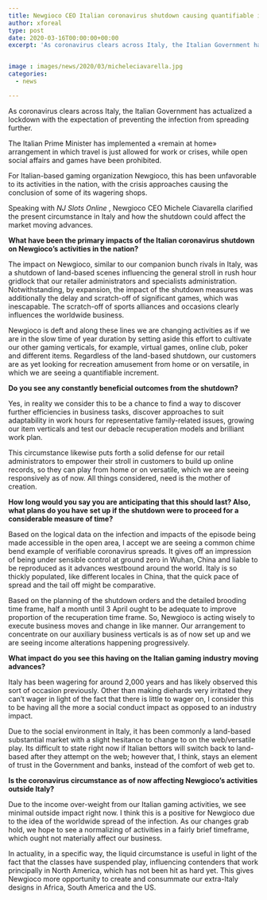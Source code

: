 ```yaml
---
title: Newgioco CEO Italian coronavirus shutdown causing quantifiable increment in mobile
author: xforeal 
type: post
date: 2020-03-16T00:00:00+00:00
excerpt: 'As coronavirus clears across Italy, the Italian Government has executed a lockdown with the expectation of preventing the infection from spreading further '


image : images/news/2020/03/micheleciavarella.jpg
categories:
  - news

---
```

As coronavirus clears across Italy, the Italian Government has actualized a lockdown with the expectation of preventing the infection from spreading further. 

The Italian Prime Minister has implemented a &#171;remain at home&#187; arrangement in which travel is just allowed for work or crises, while open social affairs and games have been prohibited. 

For Italian-based gaming organization Newgioco, this has been unfavorable to its activities in the nation, with the crisis approaches causing the conclusion of some of its wagering shops. 

Speaking with _NJ Slots Online_ , Newgioco CEO Michele Ciavarella clarified the present circumstance in Italy and how the shutdown could affect the market moving advances. 

**What have been the primary impacts of the Italian coronavirus shutdown on Newgioco&#8217;s activities in the nation?** 

The impact on Newgioco, similar to our companion bunch rivals in Italy, was a shutdown of land-based scenes influencing the general stroll in rush hour gridlock that our retailer administrators and specialists administration. Notwithstanding, by expansion, the impact of the shutdown measures was additionally the delay and scratch-off of significant games, which was inescapable. The scratch-off of sports alliances and occasions clearly influences the worldwide business. 

Newgioco is deft and along these lines we are changing activities as if we are in the slow time of year duration by setting aside this effort to cultivate our other gaming verticals, for example, virtual games, online club, poker and different items. Regardless of the land-based shutdown, our customers are as yet looking for recreation amusement from home or on versatile, in which we are seeing a quantifiable increment. 

**Do you see any constantly beneficial outcomes from the shutdown?** 

Yes, in reality we consider this to be a chance to find a way to discover further efficiencies in business tasks, discover approaches to suit adaptability in work hours for representative family-related issues, growing our item verticals and test our debacle recuperation models and brilliant work plan. 

This circumstance likewise puts forth a solid defense for our retail administrators to empower their stroll in customers to build up online records, so they can play from home or on versatile, which we are seeing responsively as of now. All things considered, need is the mother of creation. 

**How long would you say you are anticipating that this should last? Also, what plans do you have set up if the shutdown were to proceed for a considerable measure of time?** 

Based on the logical data on the infection and impacts of the episode being made accessible in the open area, I accept we are seeing a common chime bend example of verifiable coronavirus spreads. It gives off an impression of being under sensible control at ground zero in Wuhan, China and liable to be reproduced as it advances westbound around the world. Italy is so thickly populated, like different locales in China, that the quick pace of spread and the tail off might be comparative. 

Based on the planning of the shutdown orders and the detailed brooding time frame, half a month until 3 April ought to be adequate to improve proportion of the recuperation time frame. So, Newgioco is acting wisely to execute business moves and change in like manner. Our arrangement to concentrate on our auxiliary business verticals is as of now set up and we are seeing income alterations happening progressively. 

**What impact do you see this having on the Italian gaming industry moving advances?** 

Italy has been wagering for around 2,000 years and has likely observed this sort of occasion previously. Other than making diehards very irritated they can&#8217;t wager in light of the fact that there is little to wager on, I consider this to be having all the more a social conduct impact as opposed to an industry impact. 

Due to the social environment in Italy, it has been commonly a land-based substantial market with a slight hesitance to change to on the web/versatile play. Its difficult to state right now if Italian bettors will switch back to land-based after they attempt on the web; however that, I think, stays an element of trust in the Government and banks, instead of the comfort of web get to. 

**Is the coronavirus circumstance as of now affecting Newgioco&#8217;s activities outside Italy?** 

Due to the income over-weight from our Italian gaming activities, we see minimal outside impact right now. I think this is a positive for Newgioco due to the idea of the worldwide spread of the infection. As our changes grab hold, we hope to see a normalizing of activities in a fairly brief timeframe, which ought not materially affect our business. 

In actuality, in a specific way, the liquid circumstance is useful in light of the fact that the classes have suspended play, influencing contenders that work principally in North America, which has not been hit as hard yet. This gives Newgioco more opportunity to create and consummate our extra-Italy designs in Africa, South America and the US.